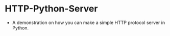 # HTTP-Python-Server
- A demonstration on how you can make a simple HTTP protocol server in Python.
